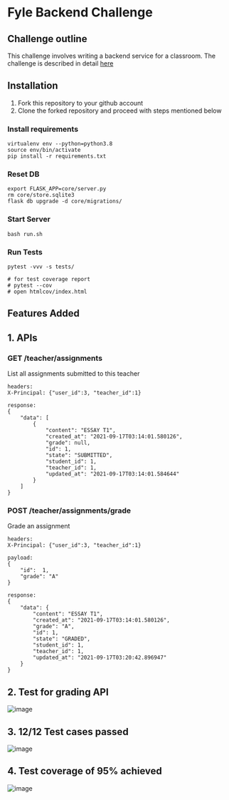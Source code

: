 # Fyle Backend Challenge

## Challenge outline

This challenge involves writing a backend service for a classroom. The challenge is described in detail [here](./Application.md)


## Installation

1. Fork this repository to your github account
2. Clone the forked repository and proceed with steps mentioned below

### Install requirements

```
virtualenv env --python=python3.8
source env/bin/activate
pip install -r requirements.txt
```
### Reset DB

```
export FLASK_APP=core/server.py
rm core/store.sqlite3
flask db upgrade -d core/migrations/
```
### Start Server

```
bash run.sh
```
### Run Tests

```
pytest -vvv -s tests/

# for test coverage report
# pytest --cov
# open htmlcov/index.html
```

## Features Added

## 1. APIs

### GET /teacher/assignments

List all assignments submitted to this teacher
```
headers:
X-Principal: {"user_id":3, "teacher_id":1}

response:
{
    "data": [
        {
            "content": "ESSAY T1",
            "created_at": "2021-09-17T03:14:01.580126",
            "grade": null,
            "id": 1,
            "state": "SUBMITTED",
            "student_id": 1,
            "teacher_id": 1,
            "updated_at": "2021-09-17T03:14:01.584644"
        }
    ]
}
```

### POST /teacher/assignments/grade

Grade an assignment
```
headers:
X-Principal: {"user_id":3, "teacher_id":1}

payload:
{
    "id":  1,
    "grade": "A"
}

response:
{
    "data": {
        "content": "ESSAY T1",
        "created_at": "2021-09-17T03:14:01.580126",
        "grade": "A",
        "id": 1,
        "state": "GRADED",
        "student_id": 1,
        "teacher_id": 1,
        "updated_at": "2021-09-17T03:20:42.896947"
    }
}
```

## 2. Test for grading API

![image](https://user-images.githubusercontent.com/81697577/210067551-a8155b5f-2f77-454f-872e-fb8273fb1b98.png)

## 3. 12/12 Test cases passed

![image](https://user-images.githubusercontent.com/81697577/210067593-c71cc57b-a2f1-4bed-92ce-bcf8f1cf8ed1.png)

## 4. Test coverage of 95% achieved

![image](https://user-images.githubusercontent.com/81697577/210067643-6977a9b3-87c8-4669-a016-bf0d3541896e.png)


